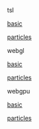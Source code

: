 tsl

[basic](/gpgpu/basic)

[particles](/gpgpu/particles)

webgl

[basic](/gpgpu/webgl/basic)

[particles](/gpgpu/webgl/particles)

webgpu

[basic](/gpgpu/webgpu/basic)

[particles](/gpgpu/webgpu/particles)
